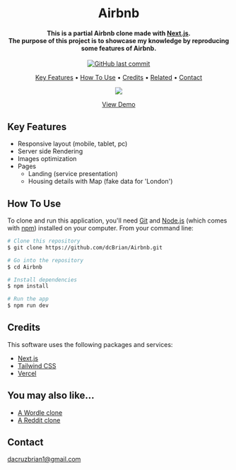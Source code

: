 <h1 align="center">
  <br>
  Airbnb
  <br>
</h1>

<h4 align="center">This is a partial Airbnb clone made with <a href="https://nextjs.org/" target="_blank">Next.js</a>.<br>The purpose of this project is to showcase my knowledge by reproducing some features of Airbnb.
</h4>

<p align="center">
    <a href="https://github.com/dcBrian/Airbnb/commits/main">
    <img src="https://img.shields.io/github/last-commit/dcBrian/airbnb?style=flat-square"
         alt="GitHub last commit">
</p>

<p align="center">
  <a href="#key-features">Key Features</a> •
  <a href="#how-to-use">How To Use</a> •
  <a href="#credits">Credits</a> •
  <a href="#you-may-also-like">Related</a> •
  <a href="#contact">Contact</a>
</p>

<p align="center">
  <a href="https://airbnb-two-sigma.vercel.app/">
  <img src="/images/airbnb.gif?raw=true"/>
  </a>
</p>

<p align="center">
  <a href="https://airbnb-two-sigma.vercel.app/">View Demo</a>
</p>

## Key Features

* Responsive layout (mobile, tablet, pc)
* Server side Rendering
* Images optimization
* Pages
  - Landing (service presentation)
  - Housing details with Map (fake data for 'London')

## How To Use

To clone and run this application, you'll need [Git](https://git-scm.com) and [Node.js](https://nodejs.org/en/download/) (which comes with [npm](http://npmjs.com)) installed on your computer. From your command line:

```bash
# Clone this repository
$ git clone https://github.com/dcBrian/Airbnb.git

# Go into the repository
$ cd Airbnb

# Install dependencies
$ npm install

# Run the app
$ npm run dev
```

## Credits

This software uses the following packages and services:

- [Next.js](https://nextjs.org/)
- [Tailwind CSS](https://tailwindcss.com/)
- [Vercel](https://vercel.com/)

## You may also like...

- [A Wordle clone](https://github.com/dcBrian/wordle)
- [A Reddit clone](https://github.com/dcBrian/Reddit)

## Contact

dacruzbrian1@gmail.com
